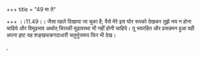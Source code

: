 +++
title = "49 मा ते"

+++
।।11.49।। जैसा पहले दिखाया जा चुका है; वैसे मेरे इस घोर रूपको देखकर तुझे
भय न होना चाहिये और विमूढभाव अर्थात् चित्तकी मूढावस्था भी नहीं होनी
चाहिये। तू भयरहित और प्रसन्नमन हुआ वही अपना इष्ट यह शङ्खचक्रगदाधारी
चतुर्भुजरूप फिर भी देख।  
  
,
